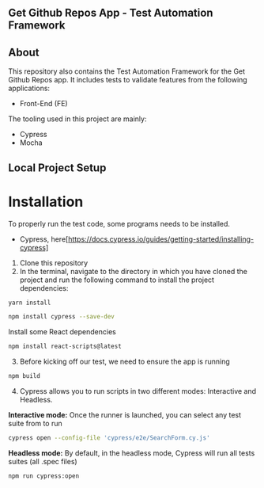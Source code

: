 ## Get Github Repos App - Test Automation Framework
## About
This repository also contains the Test Automation Framework for the Get Github Repos app. It includes tests to validate features from the following applications:
* Front-End (FE)

The tooling used in this project are mainly:

- Cypress
- Mocha

## Local Project Setup
# Installation
To properly run the test code, some programs needs to be installed.
* Cypress, here[https://docs.cypress.io/guides/getting-started/installing-cypress]

1. Clone this repository
2. In the terminal, navigate to the directory in which you have cloned the project and run the following command to install the project dependencies:
```bash
yarn install
```

```bash
npm install cypress --save-dev
```
Install some React dependencies
```bash
npm install react-scripts@latest
```
3. Before kicking off our test, we need to ensure the app is running 
```bash
npm build
```
4. Cypress allows you to run scripts in two different modes: Interactive and Headless.
  
**Interactive mode:**
Once the runner is launched, you can select any test suite from to run
```bash
cypress open --config-file 'cypress/e2e/SearchForm.cy.js'
```

**Headless mode:**
By default, in the headless mode, Cypress will run all tests suites (all .spec files)
```bash
npm run cypress:open
```

